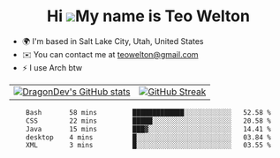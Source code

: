 <div align="center">
  
# Hi ![](https://user-images.githubusercontent.com/18350557/176309783-0785949b-9127-417c-8b55-ab5a4333674e.gif)My name is Teo Welton
</div>

*   🌍  I'm based in Salt Lake City, Utah, United States
*   ✉️  You can contact me at [teowelton@gmail.com](mailto:teowelton@gmail.com)
*   ⚡  I use Arch btw

<div align="center">

|||
|:-------------------------:|:-------------------------:|
| [![DragonDev's GitHub stats](https://github-readme-stats.vercel.app/api?username=DragonDev07&bg_color=1e1e2e&text_color=cdd6f4&icon_color=cba6f7&title_color=94e2d5)](https://github.com/DragonDev07) | [![GitHub Streak](https://streak-stats.demolab.com?user=DragonDev07&theme=catppuccin-mocha)](https://git.io/streak-stats) |

<!--START_SECTION:waka-->

```txt
Bash       58 mins         █████████████░░░░░░░░░░░░   52.58 %
CSS        22 mins         █████░░░░░░░░░░░░░░░░░░░░   20.58 %
Java       15 mins         ███▓░░░░░░░░░░░░░░░░░░░░░   14.41 %
desktop    4 mins          █░░░░░░░░░░░░░░░░░░░░░░░░   03.84 %
XML        3 mins          █░░░░░░░░░░░░░░░░░░░░░░░░   03.55 %
```

<!--END_SECTION:waka-->

</div>
